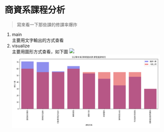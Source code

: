 # 商資系課程分析

> 寫來看一下那些課的修課率爆炸


1. main  
 主要用文字輸出的方式查看
2. visualize  
 主要用圖形方式查看，如下圖
![](image/1122_必.png)
![](image/1122_選.png)
 